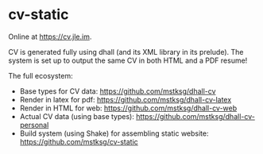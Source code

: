 # cv-static

Online at <https://cv.jle.im>.

CV is generated fully using dhall (and its XML library in its prelude).  The
system is set up to output the same CV in both HTML and a PDF resume!

The full ecosystem:

*   Base types for CV data: <https://github.com/mstksg/dhall-cv>
*   Render in latex for pdf: <https://github.com/mstksg/dhall-cv-latex>
*   Render in HTML for web: <https://github.com/mstksg/dhall-cv-web>
*   Actual CV data (using base types): <https://github.com/mstksg/dhall-cv-personal>
*   Build system (using Shake) for assembling static website: <https://github.com/mstksg/cv-static>

